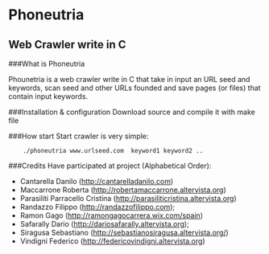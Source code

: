 # Phoneutria
## Web Crawler write in C

###What is Phoneutria

Phounetria is a web crawler write in C that take in input an URL seed and keywords, scan seed and other URLs founded and save pages (or files) that contain input keywords.


###Installation & configuration
Download source and compile it with make file


###How start
Start crawler is very simple:

        ./phoneutria www.urlseed.com  keyword1 keyword2 ..
  
  
  
###Credits
Have participated at project (Alphabetical Order):

- Cantarella Danilo (http://cantarelladanilo.com)
- Maccarrone Roberta (http://robertamaccarrone.altervista.org)
- Parasiliti Parracello Cristina (http://parasiliticristina.altervista.org)
- Randazzo Filippo (http://randazzofilippo.com);
- Ramon Gago (http://ramongagocarrera.wix.com/spain)
- Safarally Dario (http://dariosafarally.altervista.org);
- Siragusa Sebastiano (http://sebastianosiragusa.altervista.org/)
- Vindigni Federico (http://federicovindigni.altervista.org)
